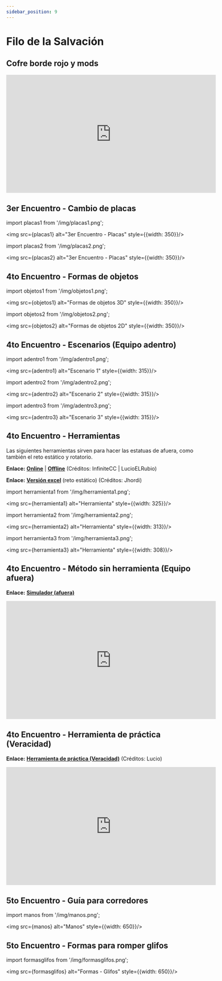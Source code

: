 ```yaml
---
sidebar_position: 9
---
```


# Filo de la Salvación

## Cofre borde rojo y mods

<iframe width="560" height="315" src="https://www.youtube.com/embed/FxC-E7kH1iY?si=5y1GU-0lYb1Ejfc5" title="YouTube video player" frameborder="0" allow="accelerometer; autoplay; clipboard-write; encrypted-media; gyroscope; picture-in-picture; web-share" referrerpolicy="strict-origin-when-cross-origin" allowfullscreen></iframe>

## 3er Encuentro - Cambio de placas

import placas1 from '/img/placas1.png';

<img src={placas1} alt="3er Encuentro - Placas" style={{width: 350}}/>

import placas2 from '/img/placas2.png';

<img src={placas2} alt="3er Encuentro - Placas" style={{width: 350}}/>

## 4to Encuentro - Formas de objetos

import objetos1 from '/img/objetos1.png';

<img src={objetos1} alt="Formas de objetos 3D" style={{width: 350}}/>

import objetos2 from '/img/objetos2.png';

<img src={objetos2} alt="Formas de objetos 2D" style={{width: 350}}/>

## 4to Encuentro - Escenarios (Equipo adentro)

import adentro1 from '/img/adentro1.png';

<img src={adentro1} alt="Escenario 1" style={{width: 315}}/>

import adentro2 from '/img/adentro2.png';

<img src={adentro2} alt="Escenario 2" style={{width: 315}}/>

import adentro3 from '/img/adentro3.png';

<img src={adentro3} alt="Escenario 3" style={{width: 315}}/>

## 4to Encuentro - Herramientas
Las siguientes herramientas sirven para hacer las estatuas de afuera, como también el reto estático y rotatorio.

**Enlace:** [**Online**](https://jhordirs.github.io/veracidad/) | [**Offline**](https://drive.google.com/file/d/1AiPfvatDmuyIW9nM3DgWQyrT1BbX-wB_/view?usp=sharing) (Créditos: InfiniteCC | LucioELRubio)

**Enlace:** [**Versión excel**](https://drive.google.com/file/d/1clIQaCPRlH6BrRsPd2Frhsh30jVeQ9QL/view?usp=sharing) (reto estático) (Créditos: Jhordi)

import herramienta1 from '/img/herramienta1.png';

<img src={herramienta1} alt="Herramienta" style={{width: 325}}/>

import herramienta2 from '/img/herramienta2.png';

<img src={herramienta2} alt="Herramienta" style={{width: 313}}/>

import herramienta3 from '/img/herramienta3.png';

<img src={herramienta3} alt="Herramienta" style={{width: 308}}/>

## 4to Encuentro - Método sin herramienta (Equipo afuera)
**Enlace:** [**Simulador (afuera)**](https://jhordirs.github.io/simuladorafuera)

<iframe width="560" height="315" src="https://www.youtube.com/embed/JCT5RNyu8Y0?si=5DQhu3EZzEH4YjeI" title="YouTube video player" frameborder="0" allow="accelerometer; autoplay; clipboard-write; encrypted-media; gyroscope; picture-in-picture; web-share" referrerpolicy="strict-origin-when-cross-origin" allowfullscreen></iframe>

## 4to Encuentro - Herramienta de práctica (Veracidad)

**Enlace:** [**Herramienta de práctica (Veracidad)**](https://luciopalmucci.github.io/practica-veracidad/) (Créditos: Lucio)

<iframe width="560" height="315" src="https://www.youtube.com/embed/XmkXT-gzMoQ" title="YouTube video player" frameborder="0" allow="accelerometer; autoplay; clipboard-write; encrypted-media; gyroscope; picture-in-picture; web-share" referrerpolicy="strict-origin-when-cross-origin" allowfullscreen></iframe>

## 5to Encuentro - Guía para corredores

import manos from '/img/manos.png';

<img src={manos} alt="Manos" style={{width: 650}}/>

## 5to Encuentro - Formas para romper glifos

import formasglifos from '/img/formasglifos.png';

<img src={formasglifos} alt="Formas - Glifos" style={{width: 650}}/>